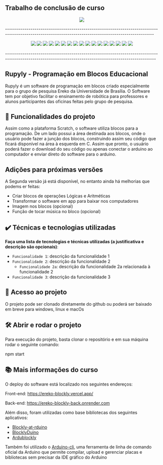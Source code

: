 ## Trabalho de conclusão de curso
<p align="center">
<img loading="lazy" src="http://img.shields.io/static/v1?label=STATUS&message=EM%20DESENVOLVIMENTO&color=GREEN&style=for-the-badge"/>
</p>
----------------------------------------------------------------------------------------------------------------------------------------------------------

<p align="center">
<img loading="lazy" src="https://custom-icon-badges.demolab.com/badge/Visual%20Studio%20Code-0078d7.svg?logo=vsc&logoColor=white"/>
<img loading="lazy" src="https://img.shields.io/badge/Canva-%2300C4CC.svg?&logo=Canva&logoColor=white"/>
<img loading="lazy" src="https://img.shields.io/badge/Notion-000?logo=notion&logoColor=fff"/>
<img loading="lazy" src="https://img.shields.io/badge/Electron-2B2E3A?logo=electron&logoColor=fff"/>
<img loading="lazy" src="https://img.shields.io/badge/Node.js-6DA55F?logo=node.js&logoColor=white"/>
<img loading="lazy" src="https://img.shields.io/badge/Next.js-black?logo=next.js&logoColor=white"/>
<img loading="lazy" src="https://img.shields.io/badge/React-%2320232a.svg?logo=react&logoColor=%2361DAFB"/>
<img loading="lazy" src="https://img.shields.io/badge/Tailwind%20CSS-%2338B2AC.svg?logo=tailwind-css&logoColor=white"/>
<img loading="lazy" src="https://img.shields.io/badge/Linux-FCC624?logo=linux&logoColor=black"/>
<img loading="lazy" src="https://img.shields.io/badge/Ubuntu-E95420?logo=ubuntu&logoColor=white"/>
<img loading="lazy" src="https://custom-icon-badges.demolab.com/badge/Windows-0078D6?logo=windows11&logoColor=white"/>
<img loading="lazy" src="https://img.shields.io/badge/npm-CB3837?logo=npm&logoColor=fff"/>
<img loading="lazy" src="https://img.shields.io/badge/CSS-1572B6?logo=css3&logoColor=fff"/>
<img loading="lazy" src="https://img.shields.io/badge/HTML-%23E34F26.svg?logo=html5&logoColor=white"/>
<img loading="lazy" src="https://img.shields.io/badge/JavaScript-F7DF1E?logo=javascript&logoColor=000"/>
<img loading="lazy" src="https://img.shields.io/badge/Scratch-4D97FF?logo=scratch&logoColor=fff"/>
<img loading="lazy" src="https://img.shields.io/badge/TypeScript-3178C6?logo=typescript&logoColor=fff"/>
</p>
-----------------------------------------------------------------------------------------------------------------------------------------------------------

## Rupyly - Programação em Blocos Educacional
Rupyly é um software de programação em blocos criado especialmente para o grupo de pesquisa Ereko da Universidade de Brasília. 
O Software tem por objetivo facilitar o ensinamento de robótica para professores e alunos participantes das oficinas feitas pelo grupo de pesquisa.

## 🔨 Funcionalidades do projeto

Assim como a plataforma Scratch, o software utiliza blocos para a programação.
De um lado possui a área destinada aos blocos, onde o usuário pode fazer a junção dos blocos, construindo assim seu código que ficará disponível na área à esquerda em C.
Assim que pronto, o usuário poderá fazer o download do seu código ou apenas conectar o arduino ao computador e enviar direto do software para o arduino.


## Adições para próximas versões
A Segunda versão já está disponível, no entanto ainda há melhorias que podems er feitas:
 * Criar blocos de operações Lógicas e Aritméticas 
 * Transformar o software em app para baixar nos computadores
 * Imagem nos blocos (opcional)
 * Função de tocar música no bloco (opcional)

## ✔️ Técnicas e tecnologias utilizadas

**Faça uma lista de tecnologias e técnicas utilizadas (a justificativa e descrição são opcionais)**:

- `Funcionalidade 1`: descrição da funcionalidade 1
- `Funcionalidade 2`: descrição da funcionalidade 2
  - `Funcionalidade 2a`: descrição da funcionalidade 2a relacionada à funcionalidade 2
- `Funcionalidade 3`: descrição da funcionalidade 3

## 📁 Acesso ao projeto

O projeto pode ser clonado diretamente do github ou poderá ser baixado em breve para windows, linux e macOs

## 🛠️ Abrir e rodar o projeto

Para execução do projeto, basta clonar o repositório e em sua máquina rodar o seguinte comando:

npm start

## 📚 Mais informações do curso
O deploy do software está localizado nos seguintes endereços: 

Front-end:
https://ereko-blockly.vercel.app/

Back-end:
https://ereko-blockly-back.onrender.com


Além disso, foram utilizadas como base bibliotecas dos seguintes aplicativos:

  * [Blockly-at-rduino](https://github.com/technologiescollege/Blockly-at-rduino)
  * [BlocklyDuino](https://github.com/BlocklyDuino)
  * [Ardublockly](https://github.com/carlosperate/ardublockly)

Também foi utilizado o [Arduino-cli](https://docs.arduino.cc/arduino-cli/), uma ferramenta de linha de comando oficial da Arduino que permite
compilar, upload e gerenciar placas e bibliotecas sem precisar da IDE gráfico do Arduino
